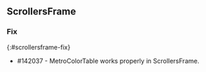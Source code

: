 ## ScrollersFrame

### Fix
{:#scrollersframe-fix}

* \#142037 - MetroColorTable works properly in ScrollersFrame.

